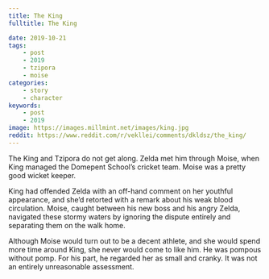 ```yaml
---
title: The King
fulltitle: The King

date: 2019-10-21
tags:
    - post
    - 2019
    - tzipora
    - moise
categories:
    - story
    - character
keywords:
    - post
    - 2019
image: https://images.millmint.net/images/king.jpg
reddit: https://www.reddit.com/r/vekllei/comments/dkldsz/the_king/
---
```


The King and Tzipora do not get along. Zelda met him through Moise, when King managed the Domepent School’s cricket team. Moise was a pretty good wicket keeper.

King had offended Zelda with an off-hand comment on her youthful appearance, and she’d retorted with a remark about his weak blood circulation. Moise, caught between his new boss and his angry Zelda, navigated these stormy waters by ignoring the dispute entirely and separating them on the walk home.

Although Moise would turn out to be a decent athlete, and she would spend more time around King, she never would come to like him. He was pompous without pomp. For his part, he regarded her as small and cranky. It was not an entirely unreasonable assessment.
